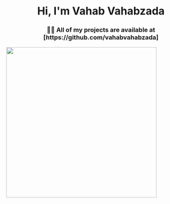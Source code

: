<h1 align="center">Hi, I'm Vahab Vahabzada</h1>
<h3 align="center">👨‍💻 All of my projects are available at [https://github.com/vahabvahabzada]</h3>
<img align="center" src="https://github-readme-stats.vercel.app/api?username=vahabvahabzada&show_icons=true&theme=github_dark" width="400">

